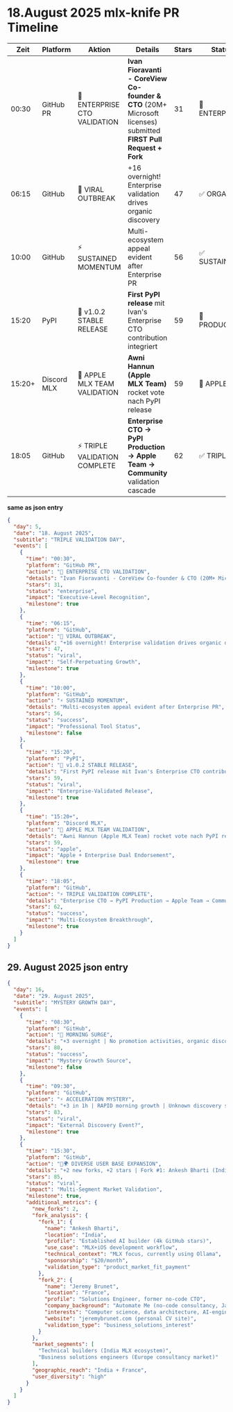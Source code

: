 # 18.August 2025 mlx-knife PR Timeline

| Zeit  | Platform | Aktion | Details | Stars | Status | Impact |
|-------|----------|---------|---------|-------|--------|---------|
| 00:30 | GitHub PR | 🏢 ENTERPRISE CTO VALIDATION | **Ivan Fioravanti - CoreView Co-founder & CTO** (20M+ Microsoft licenses) submitted **FIRST Pull Request + Fork** | 31 | 🏢 ENTERPRISE | Executive-Level Recognition |
| 06:15 | GitHub | 🌋 VIRAL OUTBREAK | +16 overnight! Enterprise validation drives organic discovery | 47 | ✅ ORGANIC | Self-Perpetuating Growth |
| 10:00 | GitHub | ⚡ SUSTAINED MOMENTUM | Multi-ecosystem appeal evident after Enterprise PR | 56 | ✅ SUSTAINED | Professional Tool Status |
| 15:20 | PyPI | 🎯 v1.0.2 STABLE RELEASE | **First PyPI release** mit Ivan's Enterprise CTO contribution integriert | 59 | 🚀 PRODUCTION | Enterprise-Validated Release |
| 15:20+ | Discord MLX | 🍎 APPLE MLX TEAM VALIDATION | **Awni Hannun (Apple MLX Team)** rocket vote nach PyPI release | 59 | 🍎 APPLE | Apple + Enterprise Dual Endorsement |
| 18:05 | GitHub | ⚡ TRIPLE VALIDATION COMPLETE | **Enterprise CTO → PyPI Production → Apple Team → Community** validation cascade | 62 | ✅ TRIPLE | Multi-Ecosystem Breakthrough |

**same as json entry**

```json
{
  "day": 5,
  "date": "18. August 2025",
  "subtitle": "TRIPLE VALIDATION DAY",
  "events": [
    {
      "time": "00:30",
      "platform": "GitHub PR",
      "action": "🏢 ENTERPRISE CTO VALIDATION",
      "details": "Ivan Fioravanti - CoreView Co-founder & CTO (20M+ Microsoft licenses) submitted FIRST Pull Request + Fork",
      "stars": 31,
      "status": "enterprise",
      "impact": "Executive-Level Recognition",
      "milestone": true
    },
    {
      "time": "06:15",
      "platform": "GitHub",
      "action": "🌋 VIRAL OUTBREAK",
      "details": "+16 overnight! Enterprise validation drives organic discovery",
      "stars": 47,
      "status": "viral",
      "impact": "Self-Perpetuating Growth",
      "milestone": true
    },
    {
      "time": "10:00",
      "platform": "GitHub", 
      "action": "⚡ SUSTAINED MOMENTUM",
      "details": "Multi-ecosystem appeal evident after Enterprise PR",
      "stars": 56,
      "status": "success",
      "impact": "Professional Tool Status",
      "milestone": false
    },
    {
      "time": "15:20",
      "platform": "PyPI",
      "action": "🎯 v1.0.2 STABLE RELEASE",
      "details": "First PyPI release mit Ivan's Enterprise CTO contribution integriert",
      "stars": 59,
      "status": "viral",
      "impact": "Enterprise-Validated Release",
      "milestone": true
    },
    {
      "time": "15:20+",
      "platform": "Discord MLX",
      "action": "🍎 APPLE MLX TEAM VALIDATION",
      "details": "Awni Hannun (Apple MLX Team) rocket vote nach PyPI release",
      "stars": 59,
      "status": "apple",
      "impact": "Apple + Enterprise Dual Endorsement",
      "milestone": true
    },
    {
      "time": "18:05",
      "platform": "GitHub",
      "action": "⚡ TRIPLE VALIDATION COMPLETE",
      "details": "Enterprise CTO → PyPI Production → Apple Team → Community validation cascade",
      "stars": 62,
      "status": "success",
      "impact": "Multi-Ecosystem Breakthrough",
      "milestone": true
    }
  ]
}
```

## 29. August 2025 json entry
```json
{
  "day": 16,
  "date": "29. August 2025",
  "subtitle": "MYSTERY GROWTH DAY",
  "events": [
    {
      "time": "08:30",
      "platform": "GitHub",
      "action": "🌅 MORNING SURGE",
      "details": "+3 overnight | No promotion activities, organic discovery",
      "stars": 80,
      "status": "success",
      "impact": "Mystery Growth Source",
      "milestone": false
    },
    {
      "time": "09:30",
      "platform": "GitHub",
      "action": "⚡ ACCELERATION MYSTERY",
      "details": "+3 in 1h | RAPID morning growth | Unknown discovery source | HF PR still pending",
      "stars": 83,
      "status": "viral",
      "impact": "External Discovery Event?",
      "milestone": true
    },
    {
      "time": "15:30",
      "platform": "GitHub",
      "action": "🍴🌍 DIVERSE USER BASE EXPANSION",
      "details": "+2 new forks, +2 stars | Fork #1: Ankesh Bharti (India, MLX+iOS builder, $20/month sponsor) | Fork #2: Jeremy Brunet (France, no-code CTO/Solutions Engineer)",
      "stars": 85,
      "status": "viral",
      "impact": "Multi-Segment Market Validation",
      "milestone": true,
      "additional_metrics": {
        "new_forks": 2,
        "fork_analysis": {
          "fork_1": {
            "name": "Ankesh Bharti",
            "location": "India",
            "profile": "Established AI builder (4k GitHub stars)",
            "use_case": "MLX+iOS development workflow",
            "technical_context": "MLX focus, currently using Ollama",
            "sponsorship": "$20/month",
            "validation_type": "product_market_fit_payment"
          },
          "fork_2": {
            "name": "Jeremy Brunet", 
            "location": "France",
            "profile": "Solutions Engineer, former no-code CTO",
            "company_background": "Automate Me (no-code consultancy, Jan 2019 - Apr 2025)",
            "interests": "Computer science, data architecture, AI-engineering collaborations",
            "website": "jeremybrunet.com (personal CV site)",
            "validation_type": "business_solutions_interest"
          }
        },
        "market_segments": [
          "Technical builders (India MLX ecosystem)",
          "Business solutions engineers (Europe consultancy market)"
        ],
        "geographic_reach": "India + France",
        "user_diversity": "high"
      }
    }
  ]
}
```